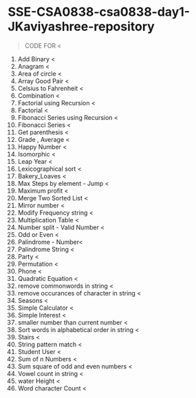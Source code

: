 # SSE-CSA0838-csa0838-day1-JKaviyashree-repository
>  CODE FOR <
1. Add Binary <
2. Anagram <
3. Area of circle <
4. Array Good Pair <
5. Celsius to Fahrenheit <
6. Combination <
7. Factorial using Recursion <
8. Factorial <
9. Fibonacci Series using Recursion <
10. Fibonacci Series <
11. Get parenthesis <
12. Grade , Average <
13. Happy Number <
14. Isomorphic <
15. Leap Year <
16. Lexicographical sort < 
17. Bakery_Loaves <
18. Max Steps by element - Jump <
19. Maximum profit <
20. Merge Two Sorted List <
21. Mirror number <
22. Modify Frequency string <
23. Multiplication Table <
24. Number split - Valid Number < 
25. Odd or Even <
26. Palindrome - Number<
27. Palindrome String <
28. Party <
29. Permutation <
30. Phone <
31. Quadratic Equation <
32. remove commonwords in string <
33. remove occurances of character in string <
34. Seasons <
35. Simple Calculator <
36. Simple Interest <
37. smaller number than current number <
38. Sort words in alphabetical order in string <
39. Stairs <
40. String pattern match <
41. Student User <
42. Sum of n Numbers <
43. Sum square of odd and even numbers <
44. Vowel count in string <
45. water Height <
46. Word character Count <
